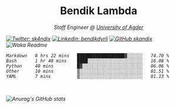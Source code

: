 <h1 align="center"> Bendik Lambda </h1>
<p align="center"><em>Staff Engineer @ <a href="http://www.uia.no">University of Agder</a></p>



[![Twitter: sk4ndix](https://img.shields.io/twitter/follow/sk4ndix?style=social)](https://twitter.com/sk4ndix)
[![Linkedin: bendikdyrli](https://img.shields.io/badge/-bendikdyrli-blue?style=flat-square&logo=Linkedin&logoColor=white&link=https://www.linkedin.com/in/bendikdyrli/)](https://www.linkedin.com/in/bendikdyrli/)
[![GitHub skandix](https://img.shields.io/github/followers/skandix?label=follow&style=social)](https://github.com/skandix)
![Waka Readme](https://github.com/skandix/skandix/workflows/Waka%20Readme/badge.svg)


<!--START_SECTION:waka-->
```text
Markdown   8 hrs 22 mins   ██████████████████▓░░░░░░   74.70 % 
Bash       1 hr 48 mins    ████░░░░░░░░░░░░░░░░░░░░░   16.08 % 
Python     40 mins         █▓░░░░░░░░░░░░░░░░░░░░░░░   06.06 % 
Other      10 mins         ▒░░░░░░░░░░░░░░░░░░░░░░░░   01.51 % 
YAML       7 mins          ▒░░░░░░░░░░░░░░░░░░░░░░░░   01.13 % 
```
<!--END_SECTION:waka-->

  <br>
  
![Anurag's GitHub stats](https://github-readme-stats.vercel.app/api?username=skandix&show_icons=true&theme=tokyonight)



